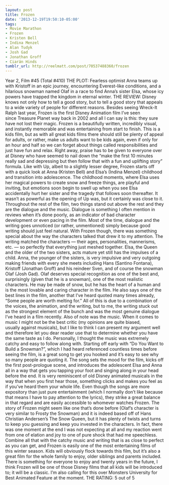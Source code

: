 ```yaml
---
layout: post
title: Frozen
date: '2013-12-19T19:50:10-05:00'
tags:
- Movie Marathon
- Frozen
- Kristen Bell
- Indina Menzel
- Alan Tudyk
- Josh Gad
- Jonathan Groff
- Ciarán Hinds
tumblr_url: http://reelmatt.com/post/70537488360/frozen
---
```



Year 2, Film #45 (Total #410)
THE PLOT: Fearless optimist Anna teams up with Kristoff in an epic journey, encountering Everest-like conditions, and a hilarious snowman named Olaf in a race to find Anna’s sister Elsa, whose icy powers have trapped the kingdom in eternal winter.
THE REVIEW: Disney knows not only how to tell a good story, but to tell a good story that appeals to a wide variety of people for different reasons. Besides seeing Wreck-It Ralph last year, Frozen is the first Disney Animation film I’ve seen since Treasure Planet way back in 2002 and all I can say is this: they sure have not lost their magic. Frozen is a beautifully written, incredibly visual, and instantly memorable and was entertaining from start to finish. This is a kids film, but as with all great kids films there should still be plenty of appeal for adults, or rather, make us adults want to be kids again, even if only for an hour and half so we can forget about things called responsibilities and just have fun and relax.
Right away, praise has to be given to everyone over at Disney who have seemed to nail down the “make the first 10 minutes really sad and depressing but then follow that with a fun and uplifting story” formula. Like with Up, albeit to a slightly lesser degree, Frozen starts off with a quick look at Anna (Kristen Bell) and Elsa’s (Indina Menzel) childhood and transition into adolescence. The childhood moments, where Elsa uses her magical powers to create snow and freeze things, are playful and inviting, but emotions soon begin to swell up when you see Elsa accidentally hurt her sister and the tragedy that follows soon thereafter. It wasn’t as powerful as the opening of Up was, but it certainly was close to it.
Throughout the rest of the film, two things stand out above the rest and they are the dialogue and the music. Dialogue is something I often mention in reviews when it’s done poorly, as an indicator of bad character development or even pacing in the film. Most of the time, dialogue and the writing goes unnoticed (or rather, unmentioned) simply because good writing should just feel natural. With Frozen though, there was something special about the way the characters talked that drew it to my attention. The writing matched the characters — their ages, personalities, mannerisms, etc. — so perfectly that everything just meshed together. Elsa, the Queen and the older of the two sisters, acts mature yet still has the impulses of a child. Anna, the younger of the sisters, is very impulsive and very outgoing making friends with every she meets including Hans (Santino Fontana), Kristoff (Jonathan Groff) and his reindeer Sven, and of course the snowman Olaf (Josh Gad). Olaf deserves special recognition as one of the best and, surprisingly (given that he is a snowman), one of the most realistic characters. He may be made of snow, but he has the heart of a human and is the most lovable and caring character in the film. He also says one of the best lines in the film, another that I’ve heard quoted many times already, “Some people are worth melting for.” All of this is due to a combination of the voices, the animation, and the writing, but to me, the writing stuck out as the strongest element of the bunch and was the most genuine dialogue I’ve heard in a film recently.
Also of note was the music. When it comes to music I might not be the best critic (my opinions are quite biased, usually against musicals), but I like to think I can present my argument well and therefore let you dear reader use that to determine whether you have the same taste as I do. Personally, I thought the music was extremely catchy and easy to follow along with. Starting off early with “Do You Want to Build a Snowman?”, which I had heard referenced countless times before seeing the film, is a great song to get you hooked and it’s easy to see why so many people are quoting it. The song sets the mood for the film, kicks off the first post-prologue scene, and introduces the adolescent Elsa and Anna all in a way that gets you tapping your foot and singing along in your head before the end. It is very reminiscent of old Disney animated musicals in the way that when you first hear those, something clicks and makes you feel as if you’ve heard them your whole life. Even though the songs are more expository than just pure entertainment (which I normally don’t like because that means I have to pay attention to the lyrics), they strike a great balance in that regard and are easily accessible to whomever watches Frozen.
The story of Frozen might seem like one that’s done before (Olaf’s character is very similar to Frosty the Snowman) and it is indeed based off of Hans Christian Andersen’s The Snow Queen, but it has plenty of twists and turns to keep you guessing and keep you invested in the characters. In fact, there was one moment at the end I was not expecting at all and my reaction went from one of elation and joy to one of pure shock that had me speechless. Combine all that with the catchy music and writing that is as close to perfect as you can get, and Frozen is easily one of the most entertaining films of this winter season. Kids will obviously flock towards this film, but it’s also a great film for the whole family to enjoy, older siblings and parents included. There is something for everyone to enjoy and twenty years in the future, I think Frozen will be one of those Disney films that all kids will be introduced to; it will be a classic. I’m also calling for this over Monsters University for Best Animated Feature at the moment.
THE RATING: 5 out of 5 
